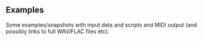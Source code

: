 ## Examples

Some examples/snapshots with input data and scripts and MIDI output
(and possibly links to full WAV/FLAC files etc).